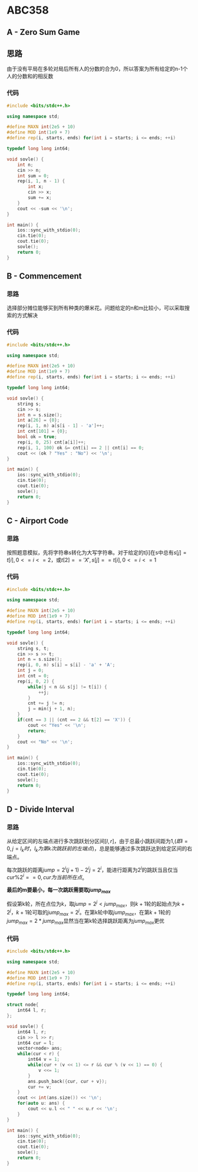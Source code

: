 # ABC358

## **A - Zero Sum Game**

## 思路

由于没有平局在多轮对局后所有人的分数的合为0，所以答案为所有给定的n-1个人的分数和的相反数

### 代码

```c++
#include <bits/stdc++.h>

using namespace std;

#define MAXN int(2e5 + 10)
#define MOD int(1e9 + 7)
#define rep(i, starts, ends) for(int i = starts; i <= ends; ++i)

typedef long long int64;

void sovle() {
    int n;
    cin >> n;
    int sum = 0;
    rep(i, 1, n - 1) {
        int x;
        cin >> x;
        sum += x;
    }
    cout << -sum << '\n';
}

int main() {
    ios::sync_with_stdio(0);
    cin.tie(0);
    cout.tie(0);
    sovle();
    return 0;
}
```



## **B - Commencement**

### 思路

选择部分摊位能够买到所有种类的爆米花。问题给定的n和m比较小，可以采取搜索的方式解决

### 代码

```c++
#include <bits/stdc++.h>

using namespace std;

#define MAXN int(2e5 + 10)
#define MOD int(1e9 + 7)
#define rep(i, starts, ends) for(int i = starts; i <= ends; ++i)

typedef long long int64;

void sovle() {
    string s;
    cin >> s;
    int n = s.size();
    int a[26] = {0};
    rep(i, 1, n) a[s[i - 1] - 'a']++;
    int cnt[101] = {0};
    bool ok = true;
    rep(i, 0, 25) cnt[a[i]]++;
    rep(i, 1, 100) ok &= cnt[i] == 2 || cnt[i] == 0;
    cout << (ok ? "Yes" : "No") << '\n';
}

int main() {
    ios::sync_with_stdio(0);
    cin.tie(0);
    cout.tie(0);
    sovle();
    return 0;
}
```

## **C - Airport Code**

### 思路

按照题意模拟，先将字符串s转化为大写字符串。对于给定的t[i]在s中总有$s[j] = t[i], 0 <= i < = 2$，或$t[2] == 'X', s[j] == t[i], 0 <= i <= 1$

### 代码

```c++
#include <bits/stdc++.h>

using namespace std;

#define MAXN int(2e5 + 10)
#define MOD int(1e9 + 7)
#define rep(i, starts, ends) for(int i = starts; i <= ends; ++i)

typedef long long int64;

void sovle() {
    string s, t;
    cin >> s >> t;
    int n = s.size();
    rep(i, 0, n) s[i] = s[i] - 'a' + 'A';
    int j = 0;
    int cnt = 0;
    rep(i, 0, 2) {
        while(j < n && s[j] != t[i]) {
            ++j;
        }
        cnt += j != n;
        j = min(j + 1, n);
    }
    if(cnt == 3 || (cnt == 2 && t[2] == 'X')) {
        cout << "Yes" << '\n';
        return;
    }
    cout << "No" << '\n';
}

int main() {
    ios::sync_with_stdio(0);
    cin.tie(0);
    cout.tie(0);
    sovle();
    return 0;
}
```

## **D - Divide Interval**

### 思路

从给定区间的左端点进行多次跳跃划分区间$[l, r]$，由于总最小跳跃间距为1,$(即i = 0, j = l_k时，l_k为第k次跳跃前的左端点)$，总是能够通过多次跳跃达到给定区间的右端点。

每次跳跃的距离$jump = 2^i(j + 1) - 2^ij = 2^i$，能进行距离为$2^i$的跳跃当且仅当$cur \% 2^i == 0, cur为当前所在点$。

**最后的m要最小，每一次跳跃需要取$jump_{max}$**

假设第k轮，所在点位为$k$，取$jump = 2^j < jump_{max}$，则$k + 1$轮的起始点为$k + 2^j$，$k + 1$轮可取的$jump_{max} = 2^j$。在第k轮中取$jump_{max}$，在第$k + 1$轮的$jump_{max} = 2 * jump_{max}$显然当在第k轮选择跳跃距离为$jump_{max}$更优



### 代码

```c++
#include <bits/stdc++.h>

using namespace std;

#define MAXN int(2e5 + 10)
#define MOD int(1e9 + 7)
#define rep(i, starts, ends) for(int i = starts; i <= ends; ++i)

typedef long long int64;

struct node{
    int64 l, r;
};

void sovle() {
    int64 l, r;
    cin >> l >> r;
    int64 cur = l;
    vector<node> ans;
    while(cur < r) {
        int64 v = 1;
        while(cur + (v << 1) <= r && cur % (v << 1) == 0) {
            v <<= 1;
        }
        ans.push_back({cur, cur + v});
        cur += v;
    }
    cout << int(ans.size()) << '\n';
    for(auto u: ans) {
        cout << u.l << " " << u.r << '\n';
    }
}

int main() {
    ios::sync_with_stdio(0);
    cin.tie(0);
    cout.tie(0);
    sovle();
    return 0;
}
```

